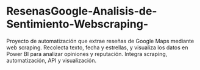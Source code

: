 # ResenasGoogle-Analisis-de-Sentimiento-Webscraping-
Proyecto de automatización que extrae reseñas de Google Maps mediante web scraping. Recolecta texto, fecha y estrellas, y visualiza los datos en Power BI para analizar opiniones y reputación. Integra scraping, automatización, API y visualización.

